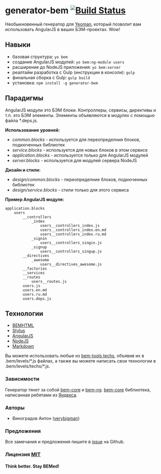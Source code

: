 # generator-bem [![Build Status](https://secure.travis-ci.org/verybigman/generator-bem.png?branch=angular)](https://travis-ci.org/verybigman/generator-bem)

Необыкновенный генератор для [Yeoman](http://yeoman.io), который позволит вам использовать AngularJS в ваших БЭМ-проектах. Wow!

## Навыки

- базовая структура: `yo bem`
- создание AngularJS модулей: `yo bem:ng-module users`
- расширение до NodeJS приложения: `yo bem:server`
- реалтайм разработка с Gulp (инструкции в консоли): `gulp`
- финальная сборка с Gulp: `gulp build`
- установка: `npm install -g generator-bem`

## Парадигмы

AngularJS модули это БЭМ блоки. Контроллеры, сервисы, директивы и т.п. это БЭМ элементы. Элементы объявляются в модулях с помощью файла \*.deps.js.

__Использование уровней:__

- _common.blocks_ - используется для переопределния блоков, подкюченных библиотек
- _service.blocks_ - используется для новых блоков в этом сервисе
- _application.blocks_ - используется только для AngularJS модулей
- _server.blocks_ - используется для модулей сервера NodeJS

__Дизайн и стили:__
- _design/common.blocks_ - переопределние блоков, подкюченных библиотек
- _design/service.blocks_ - стили только для этого сервиса

__Пример AngularJS модуля:__
```
application.blocks
    users
        __controllers
            _index
                users__controllers_index.js
                users__controllers_index.en.md
                users__controllers_index.ru.md
            _signin
                users__controllers_singin.js
            _signup
                users__controllers_singup.js
        __directives
            _awesome
                users__directives_awesome.js
        __factories
        __services
        __routes
            users__routes.js
        users.js
        users.en.md
        users.ru.md
        users.deps.js
```

## Технологии

- [BEMHTML](http://bem.info/technology/bemhtml/2.3.0/reference)
- [Stylus](http://learnboost.github.io/stylus)
- [AngularJS](https://angularjs.org)
- [NodeJS](http://nodejs.org)
- [Markdown](https://en.wikipedia.org/wiki/Markdown)

Вы можете использовать любые из [bem-tools techs](https://github.com/bem/bem-tools/tree/support/0.8.x/lib/techs/v2), объявив их в .bem/levels/\*.js файлах, а также вы можете написать свои технологии в .bem/levels/techs/\*.js.

### Зависимости

Генератор тянет за собой [bem-core](https://github.com/bem/bem-core) и [bem-ng](https://github.com/verybigman/bem-ng). [bem-core](https://github.com/bem/bem-core) библиотека, написанная ребятами из [Яндекса](http://yandex.ru).

### Авторы

- Виноградов Антон ([verybigman](https://github.com/verybigman))

### Предложения

Все замечания и предложения пишите в [issue](https://github.com/verybigman/generator-bem/issues) на Github.

### Лицензия [MIT](http://en.wikipedia.org/wiki/MIT_License)

#### Think better. Stay BEMed!
